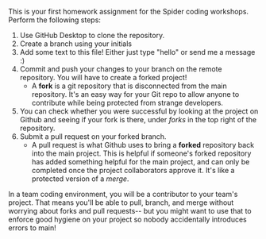 This is your first homework assignment for the Spider coding workshops. Perform the following steps:
1) Use GitHub Desktop to clone the repository. 
2) Create a branch using your initials
3) Add some text to this file! Either just type "hello" or send me a message :)
4) Commit and push your changes to your branch on the remote repository. You will have to create a forked project!
    - A **fork** is a git repository that is disconnected from the main repository. It's an easy way for your Git repo to allow anyone to contribute while being protected from strange developers.
5) You can check whether you were successful by looking at the project on Github and seeing if your fork is there, under *forks* in the top right of the repository.
6) Submit a pull request on your forked branch.
    - A pull request is what Github uses to bring a **forked** repository back into the main project. This is helpful if someone's forked repository has added something helpful for the main project, and can only be completed once the project collaborators approve it. It's like a protected version of a *merge*.

In a team coding environment, you will be a contributor to your team's project. That means you'll be able to pull, branch, and merge without worrying about forks and pull requests-- but you might want to use that to enforce good hygiene on your project so nobody accidentally introduces errors to main!
